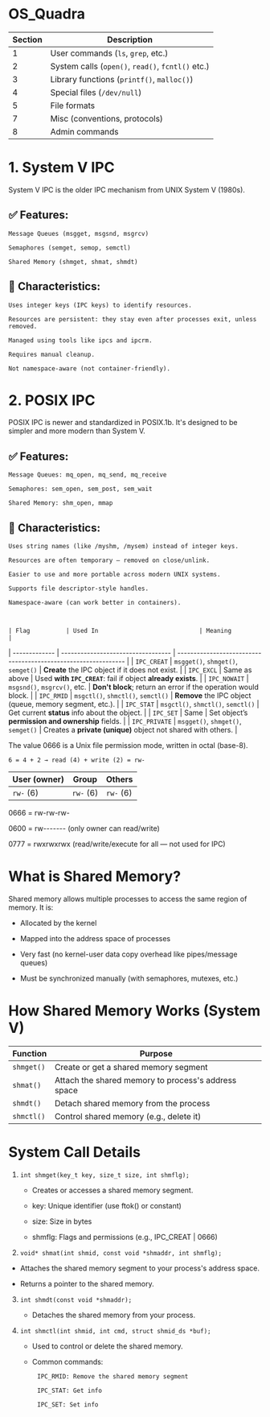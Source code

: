 # OS_Quadra
| Section | Description                                       |
| ------- | ------------------------------------------------- |
| 1       | User commands (`ls`, `grep`, etc.)                |
| 2       | System calls (`open()`, `read()`, `fcntl()` etc.) |
| 3       | Library functions (`printf()`, `malloc()`)        |
| 4       | Special files (`/dev/null`)                       |
| 5       | File formats                                      |
| 7       | Misc (conventions, protocols)                     |
| 8       | Admin commands                                    |


# 1. System V IPC

System V IPC is the older IPC mechanism from UNIX System V (1980s).
## ✅ Features:

    Message Queues (msgget, msgsnd, msgrcv)

    Semaphores (semget, semop, semctl)

    Shared Memory (shmget, shmat, shmdt)

## 🔧 Characteristics:

    Uses integer keys (IPC keys) to identify resources.

    Resources are persistent: they stay even after processes exit, unless removed.

    Managed using tools like ipcs and ipcrm.

    Requires manual cleanup.

    Not namespace-aware (not container-friendly).


#  2. POSIX IPC

POSIX IPC is newer and standardized in POSIX.1b. It's designed to be simpler and more modern than System V.
## ✅ Features:

    Message Queues: mq_open, mq_send, mq_receive

    Semaphores: sem_open, sem_post, sem_wait

    Shared Memory: shm_open, mmap

## 🔧 Characteristics:

    Uses string names (like /myshm, /mysem) instead of integer keys.

    Resources are often temporary — removed on close/unlink.

    Easier to use and more portable across modern UNIX systems.

    Supports file descriptor-style handles.

    Namespace-aware (can work better in containers).
    
    
    
    | Flag          | Used In                            | Meaning                                                        |
| ------------- | ---------------------------------- | -------------------------------------------------------------- |
| `IPC_CREAT`   | `msgget()`, `shmget()`, `semget()` | **Create** the IPC object if it does not exist.                |
| `IPC_EXCL`    | Same as above                      | Used **with `IPC_CREAT`**: fail if object **already exists**.  |
| `IPC_NOWAIT`  | `msgsnd()`, `msgrcv()`, etc.       | **Don't block**; return an error if the operation would block. |
| `IPC_RMID`    | `msgctl()`, `shmctl()`, `semctl()` | **Remove** the IPC object (queue, memory segment, etc.).       |
| `IPC_STAT`    | `msgctl()`, `shmctl()`, `semctl()` | Get current **status** info about the object.                  |
| `IPC_SET`     | Same                               | Set object’s **permission and ownership** fields.              |
| `IPC_PRIVATE` | `msgget()`, `shmget()`, `semget()` | Creates a **private (unique)** object not shared with others.  |


The value 0666 is a Unix file permission mode, written in octal (base-8).
```
6 = 4 + 2 → read (4) + write (2) = rw-
```

| User (owner) | Group     | Others    |
| ------------ | --------- | --------- |
| `rw-` (6)    | `rw-` (6) | `rw-` (6) |

0666 = rw-rw-rw-

0600 = rw------- (only owner can read/write)

0777 = rwxrwxrwx (read/write/execute for all — not used for IPC)



# What is Shared Memory?

Shared memory allows multiple processes to access the same region of memory. It is:

   - Allocated by the kernel

   - Mapped into the address space of processes

   - Very fast (no kernel-user data copy overhead like pipes/message queues)

   - Must be synchronized manually (with semaphores, mutexes, etc.)
  
  
#  How Shared Memory Works (System V)

| Function   | Purpose                                             |
| ---------- | --------------------------------------------------- |
| `shmget()` | Create or get a shared memory segment               |
| `shmat()`  | Attach the shared memory to process's address space |
| `shmdt()`  | Detach shared memory from the process               |
| `shmctl()` | Control shared memory (e.g., delete it)             |


# System Call Details

1. `int shmget(key_t key, size_t size, int shmflg);`

   - Creates or accesses a shared memory segment.

   - key: Unique identifier (use ftok() or constant)

   - size: Size in bytes

   - shmflg: Flags and permissions (e.g., IPC_CREAT | 0666)
   
 2. `void* shmat(int shmid, const void *shmaddr, int shmflg);`

   - Attaches the shared memory segment to your process's address space.

   - Returns a pointer to the shared memory.

3. `int shmdt(const void *shmaddr);`

    - Detaches the shared memory from your process.


4. `int shmctl(int shmid, int cmd, struct shmid_ds *buf);`

    - Used to control or delete the shared memory.

   -  Common commands:
```
        IPC_RMID: Remove the shared memory segment

        IPC_STAT: Get info

        IPC_SET: Set info
```

